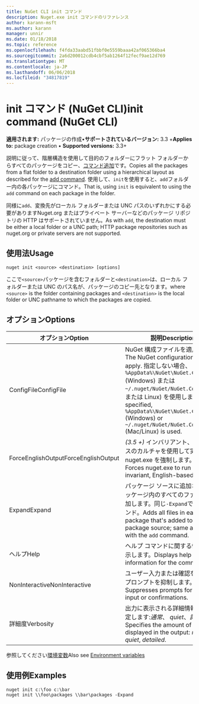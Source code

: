 ```yaml
---
title: NuGet CLI init コマンド
description: Nuget.exe init コマンドのリファレンス
author: karann-msft
ms.author: karann
manager: unnir
ms.date: 01/18/2018
ms.topic: reference
ms.openlocfilehash: f4fda33aabd51fbbf0e5559baaa42af065366ba4
ms.sourcegitcommit: 2a6d200012cdb4cbf5ab1264f12fecf9ae12d769
ms.translationtype: MT
ms.contentlocale: ja-JP
ms.lasthandoff: 06/06/2018
ms.locfileid: "34817819"
---
```

# <a name="init-command-nuget-cli"></a><span data-ttu-id="b3b71-103">init コマンド (NuGet CLI)</span><span class="sxs-lookup"><span data-stu-id="b3b71-103">init command (NuGet CLI)</span></span>

<span data-ttu-id="b3b71-104">**適用されます:** パッケージの作成&bullet;**サポートされているバージョン:** 3.3 +</span><span class="sxs-lookup"><span data-stu-id="b3b71-104">**Applies to:** package creation &bullet; **Supported versions:** 3.3+</span></span>

<span data-ttu-id="b3b71-105">説明に従って、階層構造を使用して目的のフォルダーにフラット フォルダーからすべてのパッケージをコピー、[コマンド追加](cli-ref-add.md)です。</span><span class="sxs-lookup"><span data-stu-id="b3b71-105">Copies all the packages from a flat folder to a destination folder using a hierarchical layout as described for the [add command](cli-ref-add.md).</span></span> <span data-ttu-id="b3b71-106">使用して、`init`を使用すると、`add`フォルダー内の各パッケージにコマンド。</span><span class="sxs-lookup"><span data-stu-id="b3b71-106">That is, using `init` is equivalent to using the `add` command on each package in the folder.</span></span>

<span data-ttu-id="b3b71-107">同様に`add`、変換先がローカル フォルダーまたは UNC パスのいずれかにする必要がありますNuget.org またはプライベート サーバーなどのパッケージ リポジトリの HTTP はサポートされていません。</span><span class="sxs-lookup"><span data-stu-id="b3b71-107">As with `add`, the destination must be either a local folder or a UNC path; HTTP package repositories such as nuget.org or private servers are not supported.</span></span>

## <a name="usage"></a><span data-ttu-id="b3b71-108">使用法</span><span class="sxs-lookup"><span data-stu-id="b3b71-108">Usage</span></span>

```cli
nuget init <source> <destination> [options]
```

<span data-ttu-id="b3b71-109">ここで`<source>`パッケージを含むフォルダーと`<destination>`は、ローカル フォルダーまたは UNC のパス名が、パッケージのコピー先となります。</span><span class="sxs-lookup"><span data-stu-id="b3b71-109">where `<source>` is the folder containing packages and `<destination>` is the local folder or UNC pathname to which the packages are copied.</span></span>

## <a name="options"></a><span data-ttu-id="b3b71-110">オプション</span><span class="sxs-lookup"><span data-stu-id="b3b71-110">Options</span></span>

| <span data-ttu-id="b3b71-111">オプション</span><span class="sxs-lookup"><span data-stu-id="b3b71-111">Option</span></span> | <span data-ttu-id="b3b71-112">説明</span><span class="sxs-lookup"><span data-stu-id="b3b71-112">Description</span></span> |
| --- | --- |
| <span data-ttu-id="b3b71-113">ConfigFile</span><span class="sxs-lookup"><span data-stu-id="b3b71-113">ConfigFile</span></span> | <span data-ttu-id="b3b71-114">NuGet 構成ファイルを適用します。</span><span class="sxs-lookup"><span data-stu-id="b3b71-114">The NuGet configuration file to apply.</span></span> <span data-ttu-id="b3b71-115">指定しない場合、 `%AppData%\NuGet\NuGet.Config` (Windows) または`~/.nuget/NuGet/NuGet.Config`(Mac または Linux) を使用します。</span><span class="sxs-lookup"><span data-stu-id="b3b71-115">If not specified, `%AppData%\NuGet\NuGet.Config` (Windows) or `~/.nuget/NuGet/NuGet.Config` (Mac/Linux) is used.</span></span>|
| <span data-ttu-id="b3b71-116">ForceEnglishOutput</span><span class="sxs-lookup"><span data-stu-id="b3b71-116">ForceEnglishOutput</span></span> | <span data-ttu-id="b3b71-117">*(3.5 +)* インバリアント、英語ベースのカルチャを使用して実行する nuget.exe を強制します。</span><span class="sxs-lookup"><span data-stu-id="b3b71-117">*(3.5+)* Forces nuget.exe to run using an invariant, English-based culture.</span></span> |
| <span data-ttu-id="b3b71-118">Expand</span><span class="sxs-lookup"><span data-stu-id="b3b71-118">Expand</span></span> | <span data-ttu-id="b3b71-119">パッケージ ソースに追加される各パッケージ内のすべてのファイルを追加します。同じ`-Expand`で、`add`コマンド。</span><span class="sxs-lookup"><span data-stu-id="b3b71-119">Adds all files in each package that's added to the package source; same as `-Expand` with the `add` command.</span></span> |
| <span data-ttu-id="b3b71-120">ヘルプ</span><span class="sxs-lookup"><span data-stu-id="b3b71-120">Help</span></span> | <span data-ttu-id="b3b71-121">ヘルプ コマンドに関する情報を表示します。</span><span class="sxs-lookup"><span data-stu-id="b3b71-121">Displays help information for the command.</span></span> |
| <span data-ttu-id="b3b71-122">NonInteractive</span><span class="sxs-lookup"><span data-stu-id="b3b71-122">NonInteractive</span></span> | <span data-ttu-id="b3b71-123">ユーザー入力または確認を要求するプロンプトを抑制します。</span><span class="sxs-lookup"><span data-stu-id="b3b71-123">Suppresses prompts for user input or confirmations.</span></span> |
| <span data-ttu-id="b3b71-124">詳細度</span><span class="sxs-lookup"><span data-stu-id="b3b71-124">Verbosity</span></span> | <span data-ttu-id="b3b71-125">出力に表示される詳細情報の量を指定します:*通常*、 *quiet*、*詳細*です。</span><span class="sxs-lookup"><span data-stu-id="b3b71-125">Specifies the amount of detail displayed in the output: *normal*, *quiet*, *detailed*.</span></span> |

<span data-ttu-id="b3b71-126">参照してください[環境変数](cli-ref-environment-variables.md)</span><span class="sxs-lookup"><span data-stu-id="b3b71-126">Also see [Environment variables](cli-ref-environment-variables.md)</span></span>

## <a name="examples"></a><span data-ttu-id="b3b71-127">使用例</span><span class="sxs-lookup"><span data-stu-id="b3b71-127">Examples</span></span>

```cli
nuget init c:\foo c:\bar
nuget init \\foo\packages \\bar\packages -Expand
```
